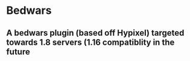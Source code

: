# Bedwars
## A bedwars plugin (based off Hypixel) targeted towards 1.8 servers (1.16 compatiblity in the future
